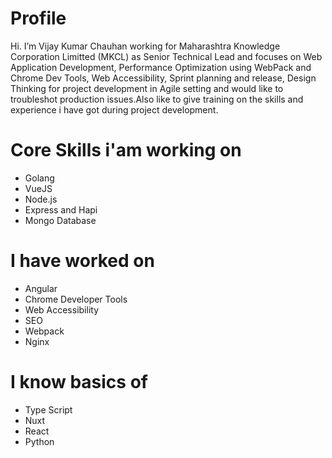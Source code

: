 # Profile
Hi. I’m Vijay Kumar Chauhan working for Maharashtra Knowledge Corporation Limitted (MKCL) as Senior Technical Lead and focuses on Web Application Development, Performance Optimization using WebPack and Chrome Dev Tools, Web Accessibility, Sprint planning and release, Design Thinking for project development in Agile setting and would like to troubleshot production issues.Also like to give training on the skills and experience i have got during project development.

# Core Skills i'am working on
 - Golang 	   
 - VueJS
 - Node.js 	   
 - Express and Hapi
 - Mongo Database
# I have worked on
 - Angular
 - Chrome Developer Tools 	   
 - Web Accessibility 	   
 - SEO 	 
 - Webpack
 - Nginx 	   
# I know basics of
 - Type Script 	   
 - Nuxt 	   
 - React 	   
 - Python 	   
